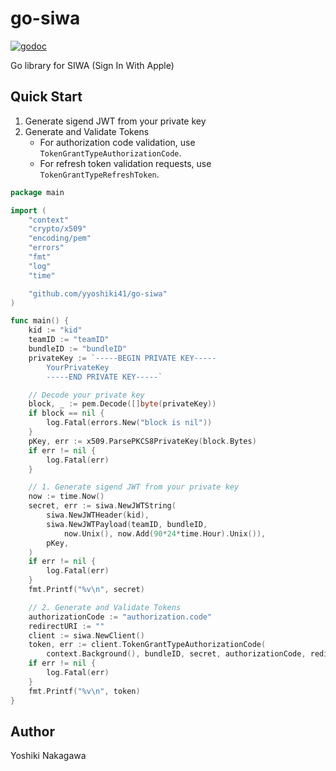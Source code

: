 # go-siwa

[![godoc](https://godoc.org/github.com/yyoshiki41/go-siwa?status.svg)](https://pkg.go.dev/github.com/yyoshiki41/go-siwa?tab=doc)

Go library for SIWA (Sign In With Apple)

## Quick Start

1. Generate sigend JWT from your private key
2. Generate and Validate Tokens
   - For authorization code validation, use `TokenGrantTypeAuthorizationCode`.
   - For refresh token validation requests, use `TokenGrantTypeRefreshToken`.

```go
package main

import (
	"context"
	"crypto/x509"
	"encoding/pem"
	"errors"
	"fmt"
	"log"
	"time"

	"github.com/yyoshiki41/go-siwa"
)

func main() {
	kid := "kid"
	teamID := "teamID"
	bundleID := "bundleID"
	privateKey := `-----BEGIN PRIVATE KEY-----
		YourPrivateKey
		-----END PRIVATE KEY-----`

	// Decode your private key
	block, _ := pem.Decode([]byte(privateKey))
	if block == nil {
		log.Fatal(errors.New("block is nil"))
	}
	pKey, err := x509.ParsePKCS8PrivateKey(block.Bytes)
	if err != nil {
		log.Fatal(err)
	}

	// 1. Generate sigend JWT from your private key
	now := time.Now()
	secret, err := siwa.NewJWTString(
		siwa.NewJWTHeader(kid),
		siwa.NewJWTPayload(teamID, bundleID,
			now.Unix(), now.Add(90*24*time.Hour).Unix()),
		pKey,
	)
	if err != nil {
		log.Fatal(err)
	}
	fmt.Printf("%v\n", secret)

	// 2. Generate and Validate Tokens
	authorizationCode := "authorization.code"
	redirectURI := ""
	client := siwa.NewClient()
	token, err := client.TokenGrantTypeAuthorizationCode(
		context.Background(), bundleID, secret, authorizationCode, redirectURI)
	if err != nil {
		log.Fatal(err)
	}
	fmt.Printf("%v\n", token)
}
```

## Author

Yoshiki Nakagawa
